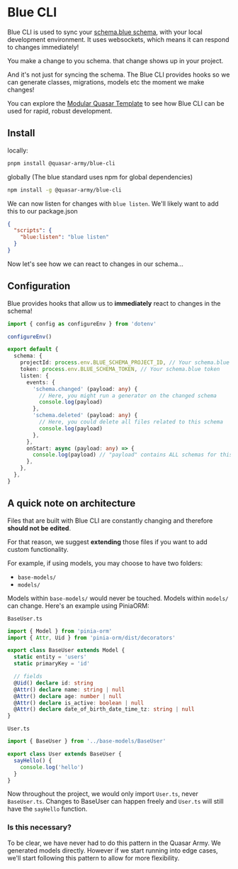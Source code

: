 # Blue CLI
Blue CLI is used to sync your [schema.blue schema](https://schema.blue), with your local development environment.
It uses websockets, which means it can respond to changes immediately!

You make a change to you schema. that change shows up in your project.

And it's not just for syncing the schema. The Blue CLI provides hooks so we can generate classes, migrations, models etc the moment we make changes!

You can explore the [Modular Quasar Template](https://github.com/quasar-army/modular-quasar-template) to see how Blue CLI can be used for rapid, robust development.

## Install
locally:
```sh
pnpm install @quasar-army/blue-cli
```

globally (The blue standard uses npm for global dependencies)
```sh
npm install -g @quasar-army/blue-cli
```

We can now listen for changes with `blue listen`. We'll likely want to add this to our package.json
```json
{
  "scripts": {
    "blue:listen": "blue listen"
  }
}
```

Now let's see how we can react to changes in our schema...

## Configuration

Blue provides hooks that allow us to **immediately** react to changes in the schema!
```ts
import { config as configureEnv } from 'dotenv'

configureEnv()

export default {
  schema: {
    projectId: process.env.BLUE_SCHEMA_PROJECT_ID, // Your schema.blue project ID
    token: process.env.BLUE_SCHEMA_TOKEN, // Your schema.blue token
    listen: {
      events: {
        'schema.changed' (payload: any) {
          // Here, you might run a generator on the changed schema
          console.log(payload)
        },
        'schema.deleted' (payload: any) {
          // Here, you could delete all files related to this schema
          console.log(payload)
        },
      },
      onStart: async (payload: any) => {
        console.log(payload) // "payload" contains ALL schemas for this project
      },
    },
  },
}

```

## A quick note on architecture
Files that are built with Blue CLI are constantly changing and therefore **should not be edited**.

For that reason, we suggest **extending** those files if you want to add custom functionality.

For example, if using models, you may choose to have two folders:
- `base-models/`
- `models/`

Models within `base-models/` would never be touched. Models within `models/` can change.
Here's an example using PiniaORM:

`BaseUser.ts`
```ts
import { Model } from 'pinia-orm'
import { Attr, Uid } from 'pinia-orm/dist/decorators'

export class BaseUser extends Model {
  static entity = 'users'
  static primaryKey = 'id'

  // fields
  @Uid() declare id: string
  @Attr() declare name: string | null
  @Attr() declare age: number | null
  @Attr() declare is_active: boolean | null
  @Attr() declare date_of_birth_date_time_tz: string | null
}
```

`User.ts`
```ts
import { BaseUser } from '../base-models/BaseUser'

export class User extends BaseUser {
  sayHello() {
    console.log('hello')
  }
}
```

Now throughout the project, we would only import `User.ts`, never `BaseUser.ts`. Changes to BaseUser can happen freely and `User.ts` will still have the `sayHello` function.

### Is this necessary?
To be clear, we have never had to do this pattern in the Quasar Army. We generated models directly. However if we start running into edge cases, we'll start following this pattern to allow for more flexibility.
